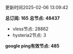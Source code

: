 更新时间2025-02-06 13:09:42

**总订阅: 165**
**总节点: 48437**
- vless节点: 28862
- hysteria2节点: 3

**google ping有效节点: 485**
